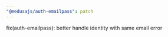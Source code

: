 ```yaml
---
"@medusajs/auth-emailpass": patch
---
```


fix(auth-emailpass): better handle identity with same email error
